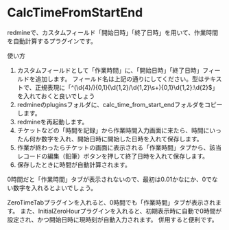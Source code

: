 # CalcTimeFromStartEnd

redmineで、カスタムフィールド「開始日時」「終了日時」を用いて、作業時間を自動計算するプラグインです。

使い方

1. カスタムフィールドとして「作業時間」に、「開始日時」「終了日時」フィールドを追加します。
フィールド名は上記の通りにしてください。型はテキストで、正規表現に「^(\d{4}/){0,1}(\d{1,2}/\d{1,2}\s+){0,1}\d{1,2}:\d{2}$」を入れておくと良いでしょう
2. redmineのpluginsフォルダに、calc_time_from_start_endフォルダをコピーします。
3. redmineを再起動します。
4. チケットなどの「時間を記録」から作業時間入力画面に来たら、時間にいったん何か数字を入れ、開始日時に開始した日時を入れて保存します。
5. 作業が終わったらチケットの画面に表示される「作業時間」タブから、該当レコードの編集（鉛筆）ボタンを押して終了日時を入れて保存します。
6. 保存したときに時間が自動計算されます。

0時間だと「作業時間」タブが表示されないので、最初は0.01かなにか、0でない数字を入れるとよいでしょう。

ZeroTimeTabプラグインを入れると、0時間でも「作業時間」タブが表示されます。
また、InitialZeroHourプラグインを入れると、初期表示時に自動で0時間が設定され、かつ開始日時に現時刻が自動入力されます。
併用すると便利です。
